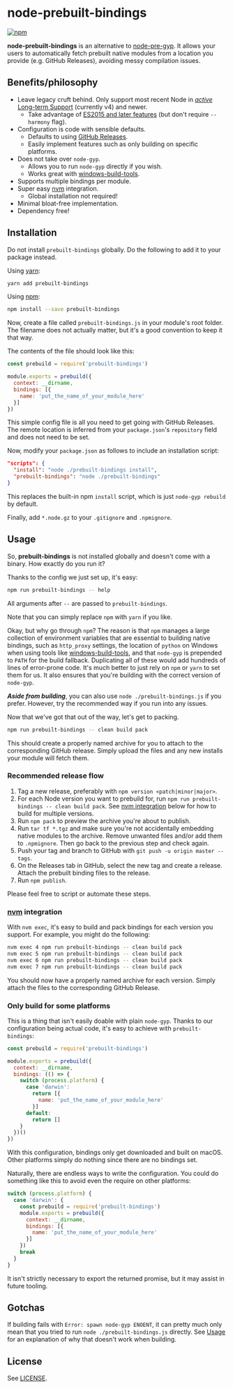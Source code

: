 # node-prebuilt-bindings

[![npm](https://img.shields.io/npm/v/prebuilt-bindings.svg)](https://www.npmjs.com/package/prebuilt-bindings)

**node-prebuilt-bindings** is an alternative to [node-pre-gyp](https://github.com/mapbox/node-pre-gyp). It allows your users to automatically fetch prebuilt native modules from a location you provide (e.g. GitHub Releases), avoiding messy compilation issues.

## Benefits/philosophy

* Leave legacy cruft behind. Only support most recent Node in [*active* Long-term Support](https://github.com/nodejs/LTS#lts-schedule) (currently v4) and newer.
    - Take advantage of [ES2015 and later features](http://node.green/) (but don't require `--harmony` flag).
* Configuration is code with sensible defaults.
    - Defaults to using [GitHub Releases](https://help.github.com/articles/about-releases/).
    - Easily implement features such as only building on specific platforms.
* Does not take over `node-gyp`.
    - Allows you to run `node-gyp` directly if you wish.
    - Works great with [windows-build-tools](https://github.com/felixrieseberg/windows-build-tools).
* Supports multiple bindings per module.
* Super easy [nvm](https://github.com/creationix/nvm) integration.
    - Global installation not required!
* Minimal bloat-free implementation.
* Dependency free!

## Installation

Do not install `prebuilt-bindings` globally. Do the following to add it to your package instead.

Using [yarn](https://yarnpkg.com/):

```sh
yarn add prebuilt-bindings
```

Using [npm](https://www.npmjs.com/):

```sh
npm install --save prebuilt-bindings
```

Now, create a file called `prebuilt-bindings.js` in your module's root folder. The filename does not actually matter, but it's a good convention to keep it that way.

The contents of the file should look like this:

```js
const prebuild = require('prebuilt-bindings')

module.exports = prebuild({
  context: __dirname,
  bindings: [{
    name: 'put_the_name_of_your_module_here'
  }]
})
```

This simple config file is all you need to get going with GitHub Releases. The remote location is inferred from your `package.json`'s `repository` field and does not need to be set.

Now, modify your `package.json` as follows to include an installation script:

```json
"scripts": {
  "install": "node ./prebuilt-bindings install",
  "prebuilt-bindings": "node ./prebuilt-bindings"
}
```

This replaces the built-in npm `install` script, which is just `node-gyp rebuild` by default.

Finally, add `*.node.gz` to your `.gitignore` and `.npmignore`.

## Usage

So, **prebuilt-bindings** is not installed globally and doesn't come with a binary. How exactly do you run it?

Thanks to the config we just set up, it's easy:

```sh
npm run prebuilt-bindings -- help
```

All arguments after `--` are passed to `prebuilt-bindings`.

Note that you can simply replace `npm` with `yarn` if you like.

Okay, but why go through `npm`? The reason is that `npm` manages a large collection of environment variables that are essential to building native bindings, such as `http_proxy` settings, the location of `python` on Windows when using tools like [windows-build-tools](https://github.com/felixrieseberg/windows-build-tools), and that `node-gyp` is prepended to `PATH` for the build fallback. Duplicating all of these would add hundreds of lines of error-prone code. It's much better to just rely on `npm` or `yarn` to set them for us. It also ensures that you're building with the correct version of `node-gyp`.

**_Aside from building_**, you can also use `node ./prebuilt-bindings.js` if you prefer. However, try the recommended way if you run into any issues.

Now that we've got that out of the way, let's get to packing.

```sh
npm run prebuilt-bindings -- clean build pack
```

This should create a properly named archive for you to attach to the corresponding GitHub release. Simply upload the files and any new installs your module will fetch them.

### Recommended release flow

1. Tag a new release, preferably with `npm version <patch|minor|major>`.
2. For each Node version you want to prebuild for, run `npm run prebuilt-bindings -- clean build pack`. See [nvm integration](#nvm-integration) below for how to build for multiple versions.
3. Run `npm pack` to preview the archive you're about to publish.
4. Run `tar tf *.tgz` and make sure you're not accidentally embedding native modules to the archive. Remove unwanted files and/or add them to `.npmignore`. Then go back to the previous step and check again.
5. Push your tag and branch to GitHub with `git push -u origin master --tags`.
6. On the Releases tab in GitHub, select the new tag and create a release. Attach the prebuilt binding files to the release.
7. Run `npm publish`.

Please feel free to script or automate these steps.

### [nvm](https://github.com/creationix/nvm) integration

With `nvm exec`, it's easy to build and pack bindings for each version you support. For example, you might do the following:

```sh
nvm exec 4 npm run prebuilt-bindings -- clean build pack
nvm exec 5 npm run prebuilt-bindings -- clean build pack
nvm exec 6 npm run prebuilt-bindings -- clean build pack
nvm exec 7 npm run prebuilt-bindings -- clean build pack
```

You should now have a properly named archive for each version. Simply attach the files to the corresponding GitHub Release.

### Only build for some platforms

This is a thing that isn't easily doable with plain `node-gyp`. Thanks to our configuration being actual code, it's easy to achieve with `prebuilt-bindings`:

```js
const prebuild = require('prebuilt-bindings')

module.exports = prebuild({
  context: __dirname,
  bindings: (() => {
    switch (process.platform) {
      case 'darwin':
        return [{
          name: 'put_the_name_of_your_module_here'
        }]
      default:
        return []
    }
  })()
})
```

With this configuration, bindings only get downloaded and built on macOS. Other platforms simply do nothing since there are no bindings set.

Naturally, there are endless ways to write the configuration. You could do something like this to avoid even the require on other platforms:

```js
switch (process.platform) {
  case 'darwin': {
    const prebuild = require('prebuilt-bindings')
    module.exports = prebuild({
      context: __dirname,
      bindings: [{
        name: 'put_the_name_of_your_module_here'
      }]
    })
    break
  }
}
```

It isn't strictly necessary to export the returned promise, but it may assist in future tooling.

## Gotchas

If building fails with `Error: spawn node-gyp ENOENT`, it can pretty much only mean that you tried to run `node ./prebuilt-bindings.js` directly. See [Usage](#usage) for an explanation of why that doesn't work when building.

## License

See [LICENSE](LICENSE).
